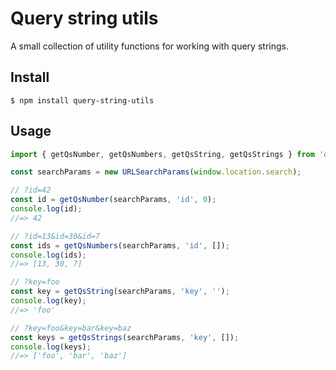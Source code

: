 # Query string utils

A small collection of utility functions for working with query strings.

## Install

```
$ npm install query-string-utils
```

## Usage

```js
import { getQsNumber, getQsNumbers, getQsString, getQsStrings } from 'query-string-utils';

const searchParams = new URLSearchParams(window.location.search);

// ?id=42
const id = getQsNumber(searchParams, 'id', 0);
console.log(id);
//=> 42

// ?id=13&id=30&id=7
const ids = getQsNumbers(searchParams, 'id', []);
console.log(ids);
//=> [13, 30, 7]

// ?key=foo
const key = getQsString(searchParams, 'key', '');
console.log(key);
//=> 'foo'

// ?key=foo&key=bar&key=baz
const keys = getQsStrings(searchParams, 'key', []);
console.log(keys);
//=> ['foo', 'bar', 'baz']
```
